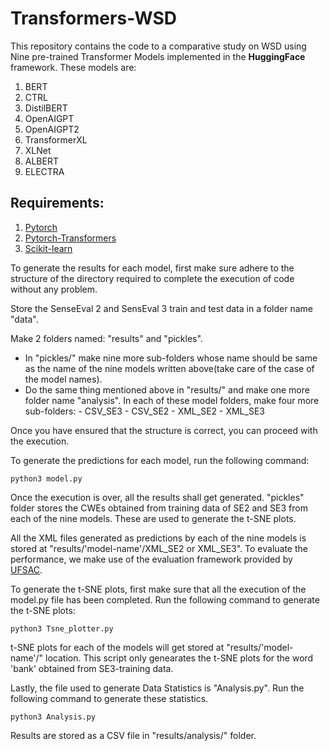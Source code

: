 
# Transformers-WSD

This repository contains the code to a comparative study on WSD using Nine pre-trained Transformer Models implemented in the **HuggingFace** framework. These models are:

 1. BERT
 2. CTRL
 3. DistilBERT
 4. OpenAIGPT
 5. OpenAIGPT2
 6. TransformerXL
 7. XLNet
 8. ALBERT
 9. ELECTRA

## Requirements:

 1. [Pytorch](https://pytorch.org/)
 2. [Pytorch-Transformers](https://github.com/huggingface/transformers)
 3. [Scikit-learn](https://scikit-learn.org/)

To generate the results for each model, first make sure adhere to the structure of the directory required to complete the execution of code without any problem. 

Store the SenseEval 2 and SensEval 3 train and test data in a folder name "data". 

Make 2 folders named: "results" and "pickles".

 - In "pickles/" make nine more sub-folders whose name should be same as the name of the nine models written above(take care of the case of the model names).
 - Do the same thing mentioned above in "results/" and make one more folder name "analysis".  In each of these model folders, make four more sub-folders:
		 - CSV_SE3
		 - CSV_SE2
		 - XML_SE2
		 - XML_SE3 

Once you have ensured that the structure is correct, you can proceed with the execution.

To generate the predictions for each model, run the following command:

    python3 model.py

Once the execution is over, all the results shall get generated. "pickles" folder stores the CWEs obtained from training data of SE2 and SE3 from each of the nine models. These are used to generate the t-SNE plots.

All the XML files generated as predictions by each of the nine models is stored at "results/'model-name'/XML_SE2 or XML_SE3". To evaluate the performance, we make use of the evaluation framework provided by [UFSAC](https://github.com/getalp/UFSAC).

To generate the t-SNE plots, first make sure that all the execution of the model.py file has been completed. Run the following command to generate the t-SNE plots:

    python3 Tsne_plotter.py

t-SNE plots for each of the models will get stored at "results/'model-name'/" location. This script only genearates the t-SNE plots for the word 'bank' obtained from SE3-training data.

Lastly, the file used to generate Data Statistics is "Analysis.py". Run the following command to generate these statistics.

    python3 Analysis.py

Results are stored as a CSV file in "results/analysis/" folder.



